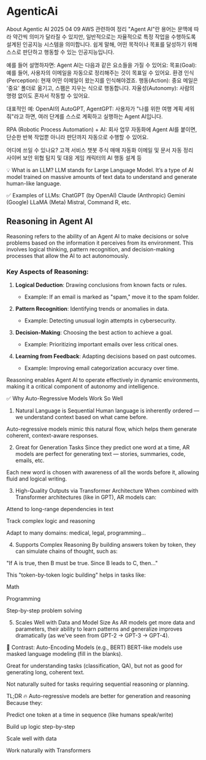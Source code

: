 # AgenticAi 
About Agentic AI
2025 04 09 AWS 관련하여 정리
"Agent AI"란 용어는 문맥에 따라 약간씩 의미가 달라질 수 있지만, 일반적으로는 자율적으로 특정 작업을 수행하도록 설계된 인공지능 시스템을 의미합니다. 쉽게 말해, 어떤 목적이나 목표를 달성하기 위해 스스로 판단하고 행동할 수 있는 인공지능입니다.

예를 들어 설명하자면:
Agent AI는 다음과 같은 요소들을 가질 수 있어요:
목표(Goal): 예를 들어, 사용자의 이메일을 자동으로 정리해주는 것이 목표일 수 있어요.
환경 인식(Perception): 현재 어떤 이메일이 왔는지를 인식해야겠죠.
행동(Action): 중요 메일은 '중요' 폴더로 옮기고, 스팸은 지우는 식으로 행동합니다.
자율성(Autonomy): 사람의 명령 없이도 혼자서 작동할 수 있어요.

대표적인 예:
OpenAI의 AutoGPT, AgentGPT: 사용자가 "나를 위한 여행 계획 세워줘"라고 하면, 여러 단계를 스스로 계획하고 실행하는 Agent AI입니다.

RPA (Robotic Process Automation) + AI: 회사 업무 자동화에 Agent AI를 붙이면, 단순한 반복 작업뿐 아니라 판단까지 자동으로 수행할 수 있어요.

어디에 쓰일 수 있나요?
고객 서비스 챗봇
주식 매매 자동화
이메일 및 문서 자동 정리
사이버 보안 위협 탐지 및 대응
게임 캐릭터의 AI 행동 설계 등


💡 What is an LLM?
LLM stands for Large Language Model.
It’s a type of AI model trained on massive amounts of text data to understand and generate human-like language.

✅ Examples of LLMs:
ChatGPT (by OpenAI)
Claude (Anthropic)
Gemini (Google)
LLaMA (Meta)
Mistral, Command R, etc.

## Reasoning in Agent AI

Reasoning refers to the ability of an Agent AI to make decisions or solve problems based on the information it perceives from its environment. This involves logical thinking, pattern recognition, and decision-making processes that allow the AI to act autonomously.

### Key Aspects of Reasoning:
1. **Logical Deduction**: Drawing conclusions from known facts or rules.
   - Example: If an email is marked as "spam," move it to the spam folder.
   
2. **Pattern Recognition**: Identifying trends or anomalies in data.
   - Example: Detecting unusual login attempts in cybersecurity.

3. **Decision-Making**: Choosing the best action to achieve a goal.
   - Example: Prioritizing important emails over less critical ones.

4. **Learning from Feedback**: Adapting decisions based on past outcomes.
   - Example: Improving email categorization accuracy over time.

Reasoning enables Agent AI to operate effectively in dynamic environments, making it a critical component of autonomy and intelligence.


✅ Why Auto-Regressive Models Work So Well
1. Natural Language is Sequential
Human language is inherently ordered — we understand context based on what came before.

Auto-regressive models mimic this natural flow, which helps them generate coherent, context-aware responses.

2. Great for Generation Tasks
Since they predict one word at a time, AR models are perfect for generating text — stories, summaries, code, emails, etc.

Each new word is chosen with awareness of all the words before it, allowing fluid and logical writing.

3. High-Quality Outputs via Transformer Architecture
When combined with Transformer architectures (like in GPT), AR models can:

Attend to long-range dependencies in text

Track complex logic and reasoning

Adapt to many domains: medical, legal, programming...

4. Supports Complex Reasoning
By building answers token by token, they can simulate chains of thought, such as:

"If A is true, then B must be true. Since B leads to C, then…"

This "token-by-token logic building" helps in tasks like:

Math

Programming

Step-by-step problem solving

5. Scales Well with Data and Model Size
As AR models get more data and parameters, their ability to learn patterns and generalize improves dramatically (as we’ve seen from GPT-2 → GPT-3 → GPT-4).

🤖 Contrast: Auto-Encoding Models (e.g., BERT)
BERT-like models use masked language modeling (fill in the blanks).

Great for understanding tasks (classification, QA), but not as good for generating long, coherent text.

Not naturally suited for tasks requiring sequential reasoning or planning.

TL;DR
🔥 Auto-regressive models are better for generation and reasoning
Because they:

Predict one token at a time in sequence (like humans speak/write)

Build up logic step-by-step

Scale well with data

Work naturally with Transformers

